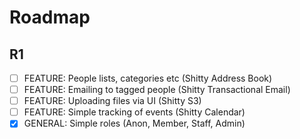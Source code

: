 Roadmap
=======

## R1 ##
- [ ] FEATURE: People lists, categories etc (Shitty Address Book)
- [ ] FEATURE: Emailing to tagged people (Shitty Transactional Email)
- [ ] FEATURE: Uploading files via UI (Shitty S3)
- [ ] FEATURE: Simple tracking of events (Shitty Calendar)
- [x] GENERAL: Simple roles (Anon, Member, Staff, Admin)
